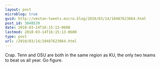 ```yaml
---
layout: post
microblog: true
guid: http://vmstan-tweets.micro.blog/2010/03/14/10487623864.html
post_id: 3048539
date: 2010-03-14T16:15:13-0600
lastmod: 2010-03-14T16:15:13-0600
type: post
url: /2010/03/14/10487623864.html
---
```

Crap. Tenn and OSU are both in the same region as KU, the only two teams to beat us all year. Go figure.
